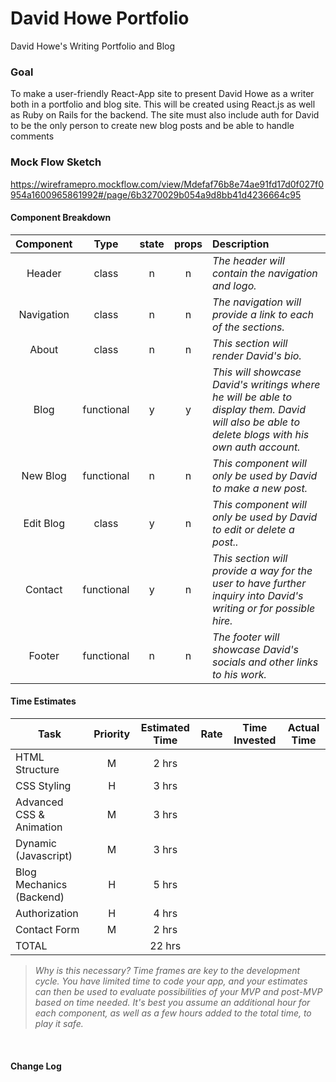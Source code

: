 # David Howe Portfolio
David Howe's Writing Portfolio and Blog

### Goal
To make a user-friendly React-App site to present David Howe as a writer both in a portfolio and blog site. This will be created using React.js as well as Ruby on Rails for the backend. The site must also include auth for David to be the only person to create new blog posts and be able to handle comments 

### Mock Flow Sketch

https://wireframepro.mockflow.com/view/Mdefaf76b8e74ae91fd17d0f027f0954a1600965861992#/page/6b3270029b054a9d8bb41d4236664c95


#### Component Breakdown


|  Component   |    Type    | state | props | Description                                                      |
| :----------: | :--------: | :---: | :---: | :--------------------------------------------------------------- |
|    Header    | class |   n   |   n   | _The header will contain the navigation and logo._               |
|  Navigation  | class |   n   |   n   | _The navigation will provide a link to each of the sections._       |
|  About    |   class    |   n   |   n   | _This section will render David's bio._      |
| Blog | functional |   y   |   y   | _This will showcase David's writings where he will be able to display them. David will also be able to delete blogs with his own auth account._                 |
| New Blog       | functional  |  n   |   n   | _This component will only be used by David to make a new post._ |
| Edit Blog | class  |   y   |  n   | _This component will only be used by David to edit or delete a post.._ |
| Contact     |  functional |  y |  n |  _This section will provide a way for the user to have further inquiry into David's writing or for possible hire._ |
|    Footer    | functional |   n   |   n   | _The footer will showcase David's socials and other links to his work._ |

#### Time Estimates

| Task                | Priority | Estimated Time | Rate | Time Invested | Actual Time |
| ------------------- | :------: | :------------: | :--: | :-----------: | :---------: |
| HTML Structure     |    M   |     2 hrs      |  |    |        |
| CSS Styling |    H     |     3 hrs      |         |     |    |
| Advanced CSS & Animation |    M     |   3 hrs       |    |      |        |    
| Dynamic (Javascript)     |    M     |    3 hrs      |     |      |        |
| Blog Mechanics (Backend)  |   H     |    5 hrs      |      |      |         |
| Authorization            |    H     |    4 hrs      |      |      |           |
| Contact Form             |    M     |    2 hrs      |     |       |             |
| TOTAL               |          |     22 hrs      |     |  |          |

> _Why is this necessary? Time frames are key to the development cycle. You have limited time to code your app, and your estimates can then be used to evaluate possibilities of your MVP and post-MVP based on time needed. It's best you assume an additional hour for each component, as well as a few hours added to the total time, to play it safe._

<br>


#### Change Log
